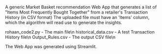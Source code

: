 A generic Market Basket recommendation Web App that generates a list of "Items Most Frequently Bought Together" from a retailer's Transaction History (in CSV format)
The uploaded file must have an 'Items' column, which the algorithm will read use to generate the insights.

rohaan_code2.py - The main file\n
historical_data.csv - A test Transaction History file\n
Output_Rules.csv - The output CSV file\n

The Web App was generated using Streamlit.
